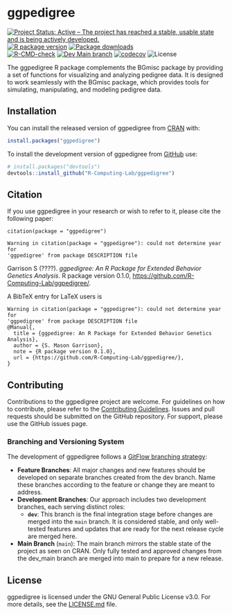 
<!-- README.md is generated from README.Rmd. Please edit that file -->

# ggpedigree

<!-- badges: start -->

[![Project Status: Active – The project has reached a stable, usable
state and is being actively
developed.](https://www.repostatus.org/badges/latest/active.svg)](https://www.repostatus.org/#active)
[![R package
version](https://www.r-pkg.org/badges/version/ggpedigree)](https://cran.r-project.org/package=ggpedigree)
[![Package
downloads](https://cranlogs.r-pkg.org/badges/grand-total/ggpedigree)](https://cran.r-project.org/package=BGmisc)</br>
[![R-CMD-check](https://github.com/R-Computing-Lab/ggpedigree/actions/workflows/R-CMD-check.yaml/badge.svg)](https://github.com/R-Computing-Lab/ggpedigree/actions/workflows/R-CMD-check.yaml)
[![Dev Main
branch](https://github.com/R-Computing-Lab/ggpedigree/actions/workflows/R-CMD-devcheck.yaml/badge.svg)](https://github.com/R-Computing-Lab/ggpedigree/actions/workflows/R-CMD-devcheck.yaml)
[![codecov](https://codecov.io/gh/R-Computing-Lab/ggpedigree/graph/badge.svg)](https://codecov.io/gh/R-Computing-Lab/ggpedigree)
![License](https://img.shields.io/badge/License-GPL_v3-blue.svg)
<!-- badges: end -->

The ggpedigree R package complements the BGmisc package by providing a set
of functions for visualizing and analyzing pedigree data. It is designed
to work seamlessly with the BGmisc package, which provides tools for
simulating, manipulating, and modeling pedigree data.

## Installation

You can install the released version of ggpedigree from
[CRAN](https://cran.r-project.org/) with:

``` r
install.packages("ggpedigree")
```

To install the development version of ggpedigree from
[GitHub](https://github.com/) use:

``` r
# install.packages("devtools")
devtools::install_github("R-Computing-Lab/ggpedigree")
```

## Citation

If you use ggpedigree in your research or wish to refer to it, please cite
the following paper:

    citation(package = "ggpedigree")

    Warning in citation(package = "ggpedigree"): could not determine year for
    'ggpedigree' from package DESCRIPTION file

Garrison S (????). *ggpedigree: An R Package for Extended Behavior
Genetics Analysis*. R package version 0.1.0,
<https://github.com/R-Computing-Lab/ggpedigree/>.

A BibTeX entry for LaTeX users is

    Warning in citation(package = "ggpedigree"): could not determine year for
    'ggpedigree' from package DESCRIPTION file
    @Manual{,
      title = {ggpedigree: An R Package for Extended Behavior Genetics Analysis},
      author = {S. Mason Garrison},
      note = {R package version 0.1.0},
      url = {https://github.com/R-Computing-Lab/ggpedigree/},
    }

## Contributing

Contributions to the ggpedigree project are welcome. For guidelines on how
to contribute, please refer to the [Contributing
Guidelines](https://github.com/R-Computing-Lab/ggpedigree/blob/main/CONTRIBUTING.md).
Issues and pull requests should be submitted on the GitHub repository.
For support, please use the GitHub issues page.

### Branching and Versioning System

The development of ggpedigree follows a [GitFlow branching
strategy](https://tilburgsciencehub.com/topics/automation/version-control/advanced-git/git-branching-strategies/):

- **Feature Branches**: All major changes and new features should be
  developed on separate branches created from the dev branch. Name these
  branches according to the feature or change they are meant to address.
- **Development Branches**: Our approach includes two development
  branches, each serving distinct roles:
  - **`dev`**: This branch is the final integration stage before changes
    are merged into the `main` branch. It is considered stable, and only
    well-tested features and updates that are ready for the next release
    cycle are merged here.
- **Main Branch** (`main`): The main branch mirrors the stable state of
  the project as seen on CRAN. Only fully tested and approved changes
  from the dev_main branch are merged into main to prepare for a new
  release.

## License

ggpedigree is licensed under the GNU General Public License v3.0. For more
details, see the
[LICENSE.md](https://github.com/R-Computing-Lab/BGmisc/blob/main/LICENSE.md)
file.
